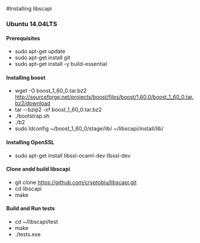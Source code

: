 #Installing libscapi

### Ubuntu 14.04LTS

#### Prerequisites
- sudo apt-get update
- sudo apt-get install git
- sudo apt-get install -y build-essential

#### Installing boost
- wget -O boost_1_60_0.tar.bz2 http://sourceforge.net/projects/boost/files/boost/1.60.0/boost_1_60_0.tar.bz2/download
- tar --bzip2 -xf boost_1_60_0.tar.bz2
-  ./bootstrap.sh
-  ./b2 
- sudo ldconfig ~/boost_1_60_0/stage/lib/ ~/libscapi/install/lib/

#### Installing OpenSSL
- sudo apt-get install libssl-ocaml-dev libssl-dev

#### Clone andd build libscapi
- git clone https://github.com/cryptobiu/libscapi.git
- cd libscapi
- make

#### Build and Run tests
- cd ~/libscapi/test
- make
- ./tests.exe
